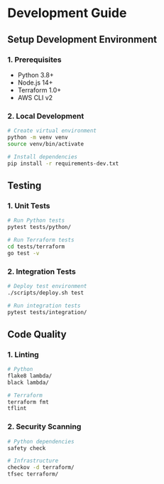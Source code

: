 # Development Guide

## Setup Development Environment

### 1. Prerequisites
- Python 3.8+
- Node.js 14+
- Terraform 1.0+
- AWS CLI v2

### 2. Local Development
```bash
# Create virtual environment
python -m venv venv
source venv/bin/activate

# Install dependencies
pip install -r requirements-dev.txt
```

## Testing

### 1. Unit Tests
```bash
# Run Python tests
pytest tests/python/

# Run Terraform tests
cd tests/terraform
go test -v
```

### 2. Integration Tests
```bash
# Deploy test environment
./scripts/deploy.sh test

# Run integration tests
pytest tests/integration/
```

## Code Quality

### 1. Linting
```bash
# Python
flake8 lambda/
black lambda/

# Terraform
terraform fmt
tflint
```

### 2. Security Scanning
```bash
# Python dependencies
safety check

# Infrastructure
checkov -d terraform/
tfsec terraform/
